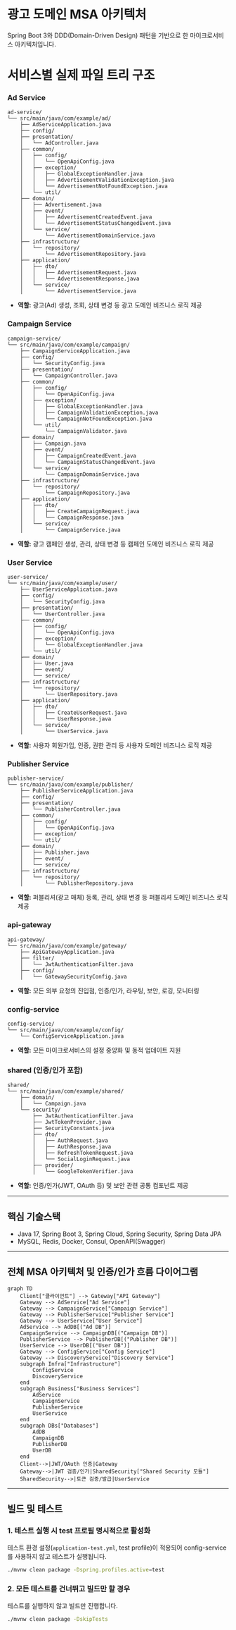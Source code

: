 # 광고 도메인 MSA 아키텍처

Spring Boot 3와 DDD(Domain-Driven Design) 패턴을 기반으로 한 마이크로서비스 아키텍처입니다.

# 서비스별 실제 파일 트리 구조

### Ad Service
```
ad-service/
└── src/main/java/com/example/ad/
    ├── AdServiceApplication.java
    ├── config/
    ├── presentation/
    │   └── AdController.java
    ├── common/
    │   ├── config/
    │   │   └── OpenApiConfig.java
    │   ├── exception/
    │   │   ├── GlobalExceptionHandler.java
    │   │   ├── AdvertisementValidationException.java
    │   │   └── AdvertisementNotFoundException.java
    │   └── util/
    ├── domain/
    │   ├── Advertisement.java
    │   ├── event/
    │   │   ├── AdvertisementCreatedEvent.java
    │   │   └── AdvertisementStatusChangedEvent.java
    │   └── service/
    │       └── AdvertisementDomainService.java
    ├── infrastructure/
    │   └── repository/
    │       └── AdvertisementRepository.java
    ├── application/
    │   ├── dto/
    │   │   ├── AdvertisementRequest.java
    │   │   └── AdvertisementResponse.java
    │   └── service/
    │       └── AdvertisementService.java
```
- **역할:** 광고(Ad) 생성, 조회, 상태 변경 등 광고 도메인 비즈니스 로직 제공

### Campaign Service
```
campaign-service/
└── src/main/java/com/example/campaign/
    ├── CampaignServiceApplication.java
    ├── config/
    │   └── SecurityConfig.java
    ├── presentation/
    │   └── CampaignController.java
    ├── common/
    │   ├── config/
    │   │   └── OpenApiConfig.java
    │   ├── exception/
    │   │   ├── GlobalExceptionHandler.java
    │   │   ├── CampaignValidationException.java
    │   │   └── CampaignNotFoundException.java
    │   └── util/
    │       └── CampaignValidator.java
    ├── domain/
    │   ├── Campaign.java
    │   ├── event/
    │   │   ├── CampaignCreatedEvent.java
    │   │   └── CampaignStatusChangedEvent.java
    │   └── service/
    │       └── CampaignDomainService.java
    ├── infrastructure/
    │   └── repository/
    │       └── CampaignRepository.java
    ├── application/
    │   ├── dto/
    │   │   ├── CreateCampaignRequest.java
    │   │   └── CampaignResponse.java
    │   └── service/
    │       └── CampaignService.java
```
- **역할:** 광고 캠페인 생성, 관리, 상태 변경 등 캠페인 도메인 비즈니스 로직 제공

### User Service
```
user-service/
└── src/main/java/com/example/user/
    ├── UserServiceApplication.java
    ├── config/
    │   └── SecurityConfig.java
    ├── presentation/
    │   └── UserController.java
    ├── common/
    │   ├── config/
    │   │   └── OpenApiConfig.java
    │   ├── exception/
    │   │   └── GlobalExceptionHandler.java
    │   └── util/
    ├── domain/
    │   ├── User.java
    │   ├── event/
    │   └── service/
    ├── infrastructure/
    │   └── repository/
    │       └── UserRepository.java
    ├── application/
    │   ├── dto/
    │   │   ├── CreateUserRequest.java
    │   │   └── UserResponse.java
    │   └── service/
    │       └── UserService.java
```
- **역할:** 사용자 회원가입, 인증, 권한 관리 등 사용자 도메인 비즈니스 로직 제공

### Publisher Service
```
publisher-service/
└── src/main/java/com/example/publisher/
    ├── PublisherServiceApplication.java
    ├── config/
    ├── presentation/
    │   └── PublisherController.java
    ├── common/
    │   ├── config/
    │   │   └── OpenApiConfig.java
    │   ├── exception/
    │   └── util/
    ├── domain/
    │   ├── Publisher.java
    │   ├── event/
    │   └── service/
    ├── infrastructure/
    │   └── repository/
    │       └── PublisherRepository.java
```
- **역할:** 퍼블리셔(광고 매체) 등록, 관리, 상태 변경 등 퍼블리셔 도메인 비즈니스 로직 제공

### api-gateway
```
api-gateway/
└── src/main/java/com/example/gateway/
    ├── ApiGatewayApplication.java
    ├── filter/
    │   └── JwtAuthenticationFilter.java
    ├── config/
    │   └── GatewaySecurityConfig.java
```
- **역할:** 모든 외부 요청의 진입점, 인증/인가, 라우팅, 보안, 로깅, 모니터링

### config-service
```
config-service/
└── src/main/java/com/example/config/
    └── ConfigServiceApplication.java
```
- **역할:** 모든 마이크로서비스의 설정 중앙화 및 동적 업데이트 지원

### shared (인증/인가 포함)
```
shared/
└── src/main/java/com/example/shared/
    ├── domain/
    │   └── Campaign.java
    └── security/
        ├── JwtAuthenticationFilter.java
        ├── JwtTokenProvider.java
        ├── SecurityConstants.java
        ├── dto/
        │   ├── AuthRequest.java
        │   ├── AuthResponse.java
        │   ├── RefreshTokenRequest.java
        │   └── SocialLoginRequest.java
        ├── provider/
        │   └── GoogleTokenVerifier.java
```
- **역할:** 인증/인가(JWT, OAuth 등) 및 보안 관련 공통 컴포넌트 제공

---

## 핵심 기술스택
- Java 17, Spring Boot 3, Spring Cloud, Spring Security, Spring Data JPA
- MySQL, Redis, Docker, Consul, OpenAPI(Swagger)

---

## 전체 MSA 아키텍처 및 인증/인가 흐름 다이어그램

```mermaid
graph TD
    Client["클라이언트"] --> Gateway["API Gateway"]
    Gateway --> AdService["Ad Service"]
    Gateway --> CampaignService["Campaign Service"]
    Gateway --> PublisherService["Publisher Service"]
    Gateway --> UserService["User Service"]
    AdService --> AdDB[("Ad DB")]
    CampaignService --> CampaignDB[("Campaign DB")]
    PublisherService --> PublisherDB[("Publisher DB")]
    UserService --> UserDB[("User DB")]
    Gateway --> ConfigService["Config Service"]
    Gateway --> DiscoveryService["Discovery Service"]
    subgraph Infra["Infrastructure"]
        ConfigService
        DiscoveryService
    end
    subgraph Business["Business Services"]
        AdService
        CampaignService
        PublisherService
        UserService
    end
    subgraph DBs["Databases"]
        AdDB
        CampaignDB
        PublisherDB
        UserDB
    end
    Client-->|JWT/OAuth 인증|Gateway
    Gateway-->|JWT 검증/인가|SharedSecurity["Shared Security 모듈"]
    SharedSecurity-->|토큰 검증/발급|UserService
```

---

## 빌드 및 테스트

### 1. 테스트 실행 시 test 프로필 명시적으로 활성화
테스트 환경 설정(`application-test.yml`, test profile)이 적용되어 config-service를 사용하지 않고 테스트가 실행됩니다.

```bash
./mvnw clean package -Dspring.profiles.active=test
```

### 2. 모든 테스트를 건너뛰고 빌드만 할 경우
테스트를 실행하지 않고 빌드만 진행합니다.

```bash
./mvnw clean package -DskipTests
```
